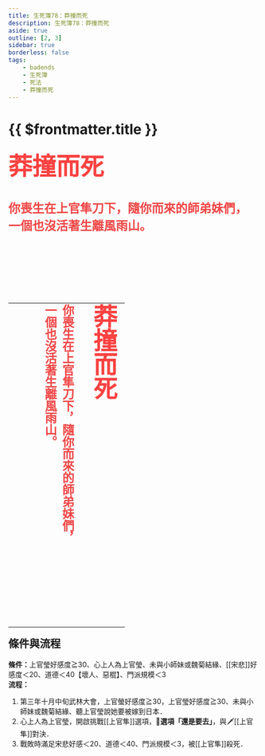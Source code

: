 ```yaml
---
title: 生死簿78：莽撞而死
description: 生死簿78：莽撞而死
aside: true
outline: [2, 3]
sidebar: true
borderless: false
tags:
    - badends
    - 生死簿
    - 死法
    - 莽撞而死
---
```


# {{ $frontmatter.title }}
<font size="7" color="#f94241"><strong>莽撞而死</strong></font><br>
<br>
<br>
<font size="5" color="#ef4747">
<strong>
你喪生在上官隼刀下，隨你而來的師弟妹們，<br>
一個也沒活著生離風雨山。<br>
<br>
<br>
</strong>
</font>
<br>
<br>
<br>
<table align=left vertical-align=top>
    <tr>
        <td style="height:650px; vertical-align: top;">
          <span style="writing-mode: tb-rl; webkit-writing-mode: vertical-rl; writing-mode: vertical-rl;">
            <font size="7" color="#f94241"><strong>莽撞而死</strong></font>
            <br>
            <br>
            <font size="5" color="#ef4747">
            <strong>
            你喪生在上官隼刀下，隨你而來的師弟妹們，<br>
            一個也沒活著生離風雨山。<br>
            <br>
            <br>
            </strong>
            </font>
          </span>
        </td>
    </tr>
</table>

## 條件與流程

<b>條件：</b><Girl4Icon>上官瑩</Girl4Icon>好感度≧30、心上人為<Girl4Icon>上官瑩</Girl4Icon>、未與<Girl0Icon>小師妹</Girl0Icon>或<Girl7Icon>魏菊</Girl7Icon>結緣、[[宋悲]]好感度＜20、道德＜40【壞人、惡棍】、門派規模＜3<br>
<b>流程：</b><br>
1. 第三年十月中旬武林大會，上官螢好感度≧30，<Girl4Icon>上官瑩</Girl4Icon>好感度≧30、未與<Girl0Icon>小師妹</Girl0Icon>或<Girl7Icon>魏菊</Girl7Icon>結緣、聽<Girl4Icon>上官瑩</Girl4Icon>說她要被嫁到日本．
2. 心上人為<Girl4Icon>上官瑩</Girl4Icon>，開啟挑戰[[上官隼]]選項，**📖選項「還是要去」**，與🗡️[[上官隼]]對決．
3. 戰敗時滿足宋悲好感＜20、道德＜40、門派規模＜3，被[[上官隼]]殺死．
